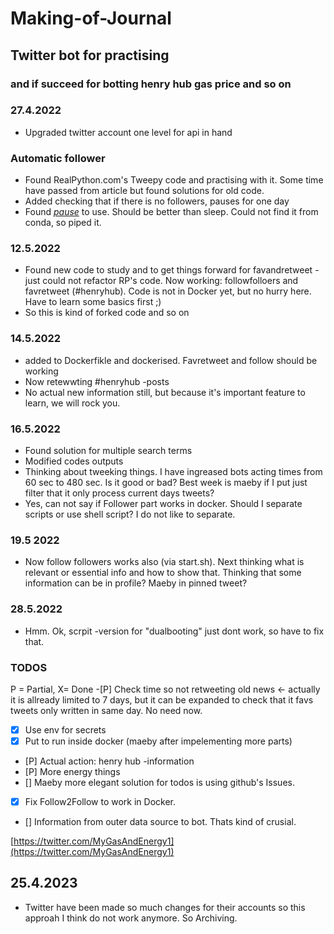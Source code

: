 # Making-of-Journal 
## Twitter bot for practising 
### and if succeed for botting henry hub gas price and so on

### 27.4.2022 
- Upgraded twitter account one level for api in hand

### Automatic follower
- Found RealPython.com's Tweepy code and practising with it. Some time have passed from article but found solutions for old code. 
- Added checking that if there is no followers, pauses for one day
- Found [*pause*](https://pypi.org/project/pause/) to use. Should be better than sleep. Could not find it from conda, so piped it.  

### 12.5.2022
- Found new code to study and to get things forward for favandretweet - just could not refactor RP's code. Now working: followfolloers and favretweet (#henryhub). Code is not in Docker yet, but no hurry here. Have to learn some basics first ;)
- So this is kind of forked code and so on

### 14.5.2022
- added to Dockerfikle and dockerised. Favretweet and follow should be working
- Now retewwting #henryhub -posts
- No actual new information still, but because it's important feature to learn, we will rock you. 

### 16.5.2022
- Found solution for multiple search terms
- Modified codes outputs
- Thinking about tweeking things. I have ingreased bots acting times from 60 sec to 480 sec. Is it good or bad? Best week is maeby if I put just filter that it only process current days tweets?
- Yes, can not say if Follower part works in docker. Should I separate scripts or use shell script? I do not like to separate.  

### 19.5 2022
- Now follow followers works also (via start.sh). Next thinking what is relevant or essential info and how to show that. Thinking that some information can be in profile? Maeby in pinned tweet?  

### 28.5.2022
- Hmm. Ok, scrpit -version for "dualbooting" just dont work, so have to fix that.

### TODOS
P = Partial, X= Done
-[P] Check time so not retweeting old news <- actually it is allready limited to 7 days, but it can be expanded to check that it favs tweets only written in same day. No need now.  
- [X] Use env for secrets
- [X] Put to run inside docker (maeby after impelementing more parts)
- [P] Actual action: henry hub -information
- [P] More energy things
- [] Maeby more elegant solution for todos is using github's Issues.
- [x] Fix Follow2Follow to work in Docker.
- [] Information from outer data source to bot. Thats kind of crusial.   

[https://twitter.com/MyGasAndEnergy1](https://twitter.com/MyGasAndEnergy1)

## 25.4.2023
- Twitter have been made so much changes for their accounts so this approah I think do not work anymore. So Archiving.
